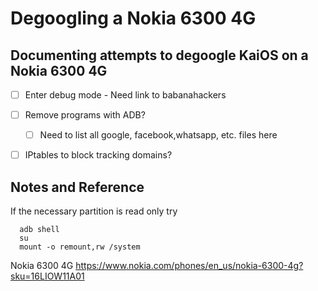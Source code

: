 # Degoogling a Nokia 6300 4G
## Documenting attempts to degoogle KaiOS on a Nokia 6300 4G

- [ ] Enter debug mode - Need link to babanahackers
- [ ] Remove programs with ADB?
    - [ ] Need to list all google, facebook,whatsapp, etc. files here
- [ ] IPtables to block tracking domains?



## Notes and Reference

If the necessary partition is read only try
```
  adb shell
  su
  mount -o remount,rw /system
```

Nokia 6300 4G
https://www.nokia.com/phones/en_us/nokia-6300-4g?sku=16LIOW11A01
